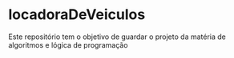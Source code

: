 # locadoraDeVeiculos
Este repositório tem o objetivo de guardar o projeto da matéria de  algoritmos e lógica de programação

